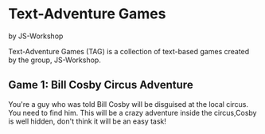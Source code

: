 Text-Adventure Games
====================

by JS-Workshop

Text-Adventure Games (TAG) is a collection of text-based games created by the group, JS-Workshop.

## Game 1: Bill Cosby Circus Adventure

You're a guy who was told Bill Cosby will be disguised at the local circus. You need to find him. This will be a crazy adventure inside the circus,Cosby is well hidden, don't think it will be an easy task!
